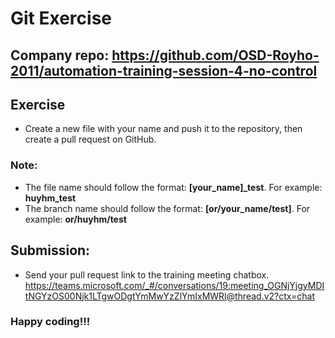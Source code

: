 # Git Exercise
## Company repo: https://github.com/OSD-Royho-2011/automation-training-session-4-no-control
## Exercise
-  Create a new file with your name and push it to the repository, then create a pull request on GitHub.
### Note:
-  The file name should follow the format: **[your_name]_test**. For example: **huyhm_test**
-  The branch name should follow the format: **[or/your_name/test]**. For example: **or/huyhm/test**
## Submission:
- Send your pull request link to the training meeting chatbox.
  https://teams.microsoft.com/_#/conversations/19:meeting_OGNjYjgyMDItNGYzOS00Njk1LTgwODgtYmMwYzZlYmIxMWRl@thread.v2?ctx=chat
### Happy coding!!!
